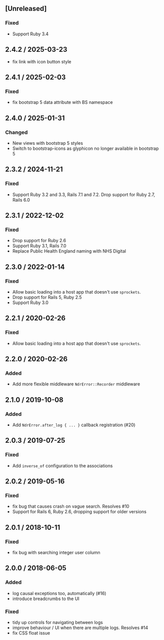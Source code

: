 ## [Unreleased]
### Fixed
* Support Ruby 3.4

## 2.4.2 / 2025-03-23
* fix link with icon button style

## 2.4.1 / 2025-02-03
### Fixed
* fix bootstrap 5 data attribute with BS namespace

## 2.4.0 / 2025-01-31
### Changed
* New views with bootstrap 5 styles
* Switch to bootstrap-icons as glyphicon no longer available in bootstrap 5

## 2.3.2 / 2024-11-21
### Fixed
* Support Ruby 3.2 and 3.3, Rails 7.1 and 7.2. Drop support for Ruby 2.7, Rails 6.0

## 2.3.1 / 2022-12-02
### Fixed
* Drop support for Ruby 2.6
* Support Ruby 3.1, Rails 7.0
* Replace Public Health England naming with NHS Digital

## 2.3.0 / 2022-01-14
### Fixed
* Allow basic loading into a host app that doesn't use `sprockets`.
* Drop support for Rails 5, Ruby 2.5
* Support Ruby 3.0

## 2.2.1 / 2020-02-26
### Fixed
* Allow basic loading into a host app that doesn't use `sprockets`.

## 2.2.0 / 2020-02-26
### Added
* Add more flexible middleware `NdrError::Recorder` middleware

## 2.1.0 / 2019-10-08
### Added
* Add `NdrError.after_log { ... }` callback registration (#20)

## 2.0.3 / 2019-07-25
### Fixed
* Add `inverse_of` configuration to the associations

## 2.0.2 / 2019-05-16
### Fixed
* fix bug that causes crash on vague search. Resolves #10
* Support for Rails 6, Ruby 2.6, dropping support for older versions

## 2.0.1 / 2018-10-11
### Fixed
* fix bug with searching integer user column

## 2.0.0 / 2018-06-05
### Added
* log causal exceptions too, automatically (#16)
* introduce breadcrumbs to the UI

### Fixed
* tidy up controls for navigating between logs
* improve behaviour / UI when there are multiple logs. Resolves #14
* fix CSS float issue
